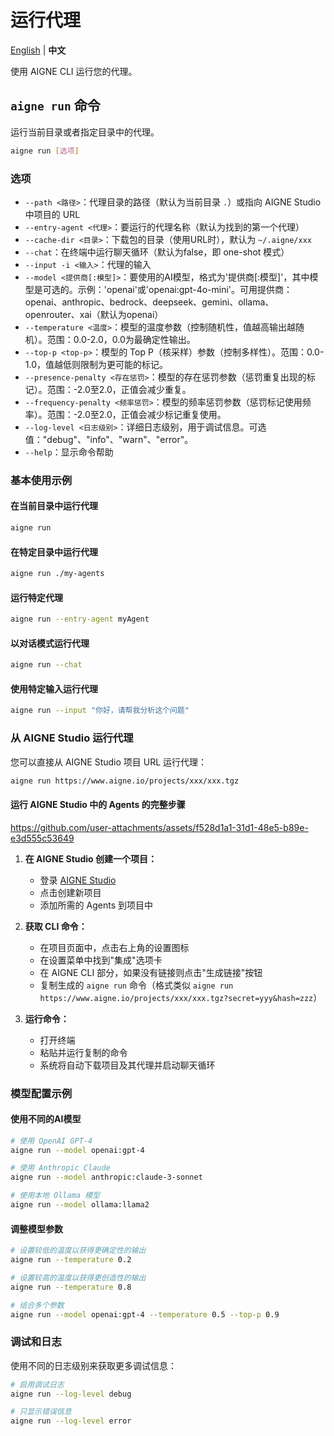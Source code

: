 # 运行代理

[English](run.md) | **中文**

使用 AIGNE CLI 运行您的代理。

## `aigne run` 命令

运行当前目录或者指定目录中的代理。

```bash
aigne run [选项]
```

### 选项

* `--path <路径>`：代理目录的路径（默认为当前目录 `.`）或指向 AIGNE Studio 中项目的 URL
* `--entry-agent <代理>`：要运行的代理名称（默认为找到的第一个代理）
* `--cache-dir <目录>`：下载包的目录（使用URL时），默认为 `~/.aigne/xxx`
* `--chat`：在终端中运行聊天循环（默认为false，即 one-shot 模式）
* `--input -i <输入>`：代理的输入
* `--model <提供商[:模型]>`：要使用的AI模型，格式为'提供商\[:模型]'，其中模型是可选的。示例：'openai'或'openai:gpt-4o-mini'。可用提供商：openai、anthropic、bedrock、deepseek、gemini、ollama、openrouter、xai（默认为openai）
* `--temperature <温度>`：模型的温度参数（控制随机性，值越高输出越随机）。范围：0.0-2.0，0.0为最确定性输出。
* `--top-p <top-p>`：模型的 Top P（核采样）参数（控制多样性）。范围：0.0-1.0，值越低则限制为更可能的标记。
* `--presence-penalty <存在惩罚>`：模型的存在惩罚参数（惩罚重复出现的标记）。范围：-2.0至2.0，正值会减少重复。
* `--frequency-penalty <频率惩罚>`：模型的频率惩罚参数（惩罚标记使用频率）。范围：-2.0至2.0，正值会减少标记重复使用。
* `--log-level <日志级别>`：详细日志级别，用于调试信息。可选值："debug"、"info"、"warn"、"error"。
* `--help`：显示命令帮助

### 基本使用示例

#### 在当前目录中运行代理

```bash
aigne run
```

#### 在特定目录中运行代理

```bash
aigne run ./my-agents
```

#### 运行特定代理

```bash
aigne run --entry-agent myAgent
```

#### 以对话模式运行代理

```bash
aigne run --chat
```

#### 使用特定输入运行代理

```bash
aigne run --input "你好，请帮我分析这个问题"
```

### 从 AIGNE Studio 运行代理

您可以直接从 AIGNE Studio 项目 URL 运行代理：

```bash
aigne run https://www.aigne.io/projects/xxx/xxx.tgz
```

#### 运行 AIGNE Studio 中的 Agents 的完整步骤

https://github.com/user-attachments/assets/f528d1a1-31d1-48e5-b89e-e3d555c53649

1. **在 AIGNE Studio 创建一个项目：**
   * 登录 [AIGNE Studio](https://www.aigne.io)
   * 点击创建新项目
   * 添加所需的 Agents 到项目中

2. **获取 CLI 命令：**
   * 在项目页面中，点击右上角的设置图标
   * 在设置菜单中找到"集成"选项卡
   * 在 AIGNE CLI 部分，如果没有链接则点击"生成链接"按钮
   * 复制生成的 `aigne run` 命令（格式类似 `aigne run https://www.aigne.io/projects/xxx/xxx.tgz?secret=yyy&hash=zzz`）

3. **运行命令：**
   * 打开终端
   * 粘贴并运行复制的命令
   * 系统将自动下载项目及其代理并启动聊天循环

### 模型配置示例

#### 使用不同的AI模型

```bash
# 使用 OpenAI GPT-4
aigne run --model openai:gpt-4

# 使用 Anthropic Claude
aigne run --model anthropic:claude-3-sonnet

# 使用本地 Ollama 模型
aigne run --model ollama:llama2
```

#### 调整模型参数

```bash
# 设置较低的温度以获得更确定性的输出
aigne run --temperature 0.2

# 设置较高的温度以获得更创造性的输出
aigne run --temperature 0.8

# 组合多个参数
aigne run --model openai:gpt-4 --temperature 0.5 --top-p 0.9
```

### 调试和日志

使用不同的日志级别来获取更多调试信息：

```bash
# 启用调试日志
aigne run --log-level debug

# 只显示错误信息
aigne run --log-level error
```

